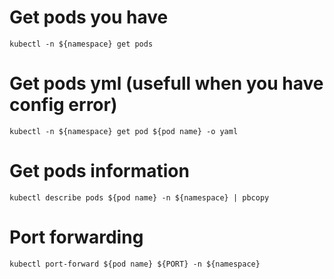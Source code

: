 # Get pods you have

`kubectl -n ${namespace} get pods`

# Get pods yml (usefull when you have config error)

`kubectl -n ${namespace} get pod ${pod name} -o yaml`

# Get pods information

`kubectl describe pods ${pod name} -n ${namespace} | pbcopy`

# Port forwarding

`kubectl port-forward ${pod name} ${PORT} -n ${namespace}`

